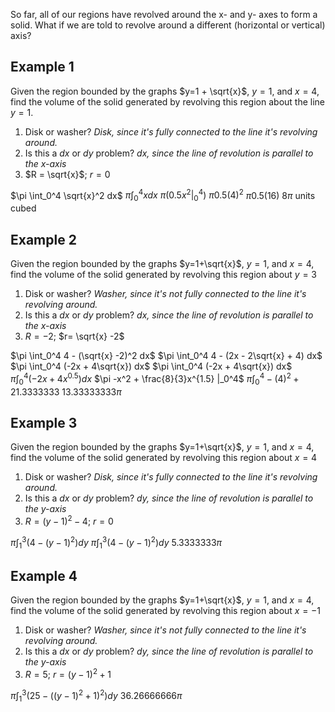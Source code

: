 So far, all of our regions have revolved around the x- and y- axes to form a solid. What if we are told to revolve around a different (horizontal or vertical) axis?

## Example 1

Given the region bounded by the graphs $y=1 + \sqrt{x}$, $y=1$, and $x=4$, find the volume of the solid generated by revolving this region about the line $y=1$.

1. Disk or washer? *Disk, since it's fully connected to the line it's revolving around.*
2. Is this a $dx$ or $dy$ problem? *$dx$, since the line of revolution is parallel to the x-axis*
3. $R = \sqrt{x}$; $r=0$

$\pi \int_0^4 \sqrt{x}^2 dx$
$\pi \int_0^4 x dx$
$\pi (0.5x^2 |_0^4)$
$\pi 0.5(4)^2$
$\pi 0.5(16)$
$8\pi$ units cubed


## Example 2

Given the region bounded by the graphs $y=1+\sqrt{x}$, $y=1$, and $x=4$, find the volume of the solid generated by revolving this region about $y=3$

1. Disk or washer? *Washer, since it's not fully connected to the line it's revolving around.*
2. Is this a $dx$ or $dy$ problem? *$dx$, since the line of revolution is parallel to the x-axis*
3. $R = -2$; $r= \sqrt{x} -2$

$\pi \int_0^4 4 - (\sqrt{x} -2)^2 dx$
$\pi \int_0^4 4 - (2x - 2\sqrt{x} + 4) dx$
$\pi \int_0^4 (-2x + 4\sqrt{x}) dx$
$\pi \int_0^4 (-2x + 4\sqrt{x}) dx$
$\pi \int_0^4 (-2x + 4x^{0.5}) dx$
$\pi -x^2 + \frac{8}{3}x^{1.5} |_0^4$
$\pi \int_0^4 -(4)^2 + 21.3333333$
$13.33333333\pi$

## Example 3
Given the region bounded by the graphs $y=1+\sqrt{x}$, $y=1$, and $x=4$, find the volume of the solid generated by revolving this region about $x=4$

1. Disk or washer? *Disk, since it's fully connected to the line it's revolving around.*
2. Is this a $dx$ or $dy$ problem? *$dy$, since the line of revolution is parallel to the y-axis*
3. $R = (y - 1)^2 - 4$; $r= 0$


$\pi \int_1^3 (4 - (y-1)^2) dy$
$\pi \int_1^3 (4 - (y-1)^2) dy$
$5.3333333\pi$

## Example 4

Given the region bounded by the graphs $y=1+\sqrt{x}$, $y=1$, and $x=4$, find the volume of the solid generated by revolving this region about $x=-1$

1. Disk or washer? *Washer, since it's not fully connected to the line it's revolving around.*
2. Is this a $dx$ or $dy$ problem? *$dy$, since the line of revolution is parallel to the y-axis*
3. $R = 5$; $r = (y - 1)^2 + 1$


$\pi \int_1^3 (25 - ((y-1)^2 + 1)^2) dy$
$36.26666666\pi$
